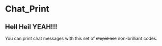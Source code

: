 # Chat_Print
## ~~Hell~~ Heil YEAH!!!
You can print chat messages with this set of ~~stupid ass~~ non-brilliant codes.

